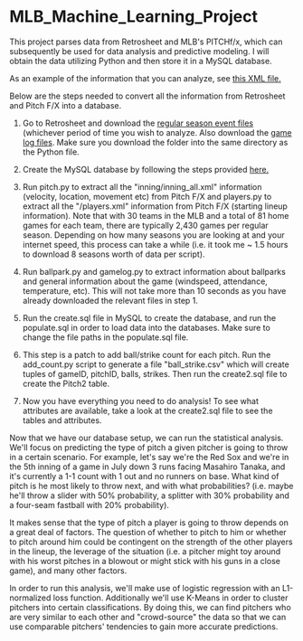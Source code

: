 # MLB_Machine_Learning_Project

This project parses data from Retrosheet and MLB's PITCHf/x, which can subsequently be used for data analysis and predictive modeling. I will obtain the data utilizing Python and then store it in a MySQL database.

 As an example of the information that you can analyze, see <a href="http://gd2.mlb.com/components/game/mlb/year_2017/month_07/day_09/gid_2017_07_09_detmlb_clemlb_1/inning/inning_all.xml">this XML file.</a>

Below are the steps needed to convert all the information from Retrosheet and Pitch F/X into a database.

1) Go to Retrosheet and download the <a href="http://www.retrosheet.org/game.htm">regular season event files</a> (whichever period of time you wish to analyze. Also download the <a href= "http://www.retrosheet.org/gamelogs/index.html"> game log files</a>. Make sure you download the folder into the same directory as the Python file.

2) Create the MySQL database by following the steps provided <a href="https://www.a2hosting.com/kb/developer-corner/mysql/managing-mysql-databases-and-users-from-the-command-line">here.</a>

3) Run pitch.py to extract all the "inning/inning_all.xml" information (velocity, location, movement etc) from Pitch F/X  and players.py to extract all the "/players.xml" information from Pitch F/X (starting lineup information). Note that with 30 teams in the MLB and a total of 81 home games for each team, there are typically 2,430 games per regular season. Depending on how many seasons you are looking at and your internet speed, this process can take a while (i.e. it took me ~ 1.5 hours to download 8 seasons worth of data per script).

4) Run ballpark.py and gamelog.py to extract information about ballparks and general information about the game (windspeed, attendance, temperature, etc). This will not take more than 10 seconds as you have already downloaded the relevant files in step 1.

5) Run the create.sql file in MySQL to create the database, and run the populate.sql in order to load data into the databases. Make sure to change the file paths in the populate.sql file.

6) This step is a patch to add ball/strike count for each pitch. Run the add_count.py script to generate a file "ball_strike.csv" which will create tuples of gameID, pitchID, balls, strikes. Then run the create2.sql file to create the Pitch2 table.

7) Now you have everything you need to do analysis! To see what attributes are available, take a look at the create2.sql file to see the tables and attributes.


Now that we have our database setup, we can run the statistical analysis. We'll focus on predicting the type of pitch a given pitcher is going to throw in a certain scenario. For example, let's say we're the Red Sox and we're in the 5th inning of a game in July down 3 runs facing Masahiro Tanaka, and it's currently a 1-1 count with 1 out and no runners on base. What kind of pitch is he most likely to throw next, and with what probabilities? (i.e. maybe he'll throw a slider with 50% probability, a splitter with 30% probability and a four-seam fastball with 20% probability).

It makes sense that the type of pitch a player is going to throw depends on a great deal of factors. The question of whether to pitch to him or whether to pitch around him could be contingent on the strength of the other players in the lineup, the leverage of the situation (i.e. a pitcher might toy around with his worst pitches in a blowout or might stick with his guns in a close game), and many other factors.

In order to run this analysis, we'll make use of logistic regression with an L1-normalized loss function. Additionally we'll use K-Means in order to cluster pitchers into certain classifications. By doing this, we can find pitchers who are very similar to each other and "crowd-source" the data so that we can use comparable pitchers' tendencies to gain more accurate predictions.



